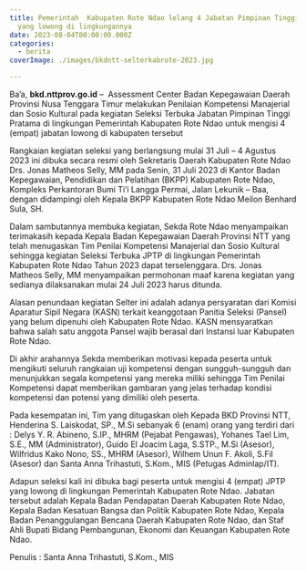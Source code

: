 ```yaml
---
title: Pemerintah  Kabupaten Rote Ndao lelang 4 Jabatan Pimpinan Tinggi Pratama
  yang lowong di lingkungannya
date: 2023-08-04T00:00:00.000Z
categories:
  - berita
coverImage: ./images/bkdntt-selterkabrote-2023.jpg

---
```


Ba’a, **bkd.nttprov.go.id** –  Assessment Center Badan Kepegawaian Daerah Provinsi Nusa Tenggara Timur melakukan Penilaian Kompetensi Manajerial dan Sosio Kultural pada kegiatan Seleksi Terbuka Jabatan Pimpinan Tinggi Pratama di lingkungan Pemerintah Kabupaten Rote Ndao untuk mengisi 4 (empat) jabatan lowong di kabupaten tersebut

Rangkaian kegiatan seleksi yang berlangsung mulai 31 Juli – 4 Agustus 2023 ini dibuka secara resmi oleh Sekretaris Daerah Kabupaten Rote Ndao Drs. Jonas Matheos Selly, MM pada Senin, 31 Juli 2023 di Kantor Badan Kepegawaian, Pendidikan dan Pelatihan (BKPP) Kabupaten Rote Ndao, Kompleks Perkantoran Bumi Ti’i Langga Permai, Jalan Lekunik – Baa, dengan didampingi oleh Kepala BKPP Kabupaten Rote Ndao Meilon Benhard Sula, SH.

Dalam sambutannya membuka kegiatan, Sekda Rote Ndao menyampaikan terimakasih kepada Kepala Badan Kepegawaian Daerah Provinsi NTT yang telah menugaskan Tim Penilai Kompetensi Manajerial dan Sosio Kultural sehingga kegiatan Seleksi Terbuka JPTP di lingkungan Pemerintah Kabupaten Rote Ndao Tahun 2023 dapat terselenggara. Drs. Jonas Matheos Selly, MM menyampaikan permohonan maaf karena kegiatan yang sedianya dilaksanakan mulai 24 Juli 2023 harus ditunda.

Alasan penundaan kegiatan Selter ini adalah adanya persyaratan dari Komisi Aparatur Sipil Negara (KASN) terkait keanggotaan Panitia Seleksi (Pansel) yang belum dipenuhi oleh Kabupaten Rote Ndao. KASN mensyaratkan bahwa salah satu anggota Pansel wajib berasal dari Instansi luar Kabupaten Rote Ndao.

Di akhir arahannya Sekda memberikan motivasi kepada peserta untuk mengikuti seluruh rangkaian uji kompetensi dengan sungguh-sungguh dan menunjukkan segala kompetensi yang mereka miliki sehingga Tim Penilai Kompetensi dapat memberikan gambaran yang jelas terhadap kondisi kompetensi dan potensi yang dimiliki oleh peserta.

Pada kesempatan ini, Tim yang ditugaskan oleh Kepada BKD Provinsi NTT, Henderina S. Laiskodat, SP., M.Si sebanyak 6 (enam) orang yang terdiri dari : Delys Y. R. Abineno, S.IP., MHRM (Pejabat Pengawas), Yohanes Tael Lim, S.E., MM (Administrator), Guido El Joacim Laga, S.STP., M.Si (Asesor), Wilfridus Kako Nono, SS., MHRM (Asesor), Wilhem Unun F. Akoli, S.Fil (Asesor) dan Santa Anna Trihastuti, S.Kom., MIS (Petugas Adminlap/IT).

Adapun seleksi kali ini dibuka bagi peserta untuk mengisi 4 (empat) JPTP yang lowong di lingkungan Pemerintah Kabupaten Rote Ndao. Jabatan tersebut adalah Kepala Badan Pendapatan Daerah Kabupaten Rote Ndao, Kepala Badan Kesatuan Bangsa dan Politik Kabupaten Rote Ndao, Kepala Badan Penanggulangan Bencana Daerah Kabupaten Rote Ndao, dan Staf Ahli Bupati Bidang Pembangunan, Ekonomi dan Keuangan Kabupaten Rote Ndao.

Penulis : Santa Anna Trihastuti, S.Kom., MIS
